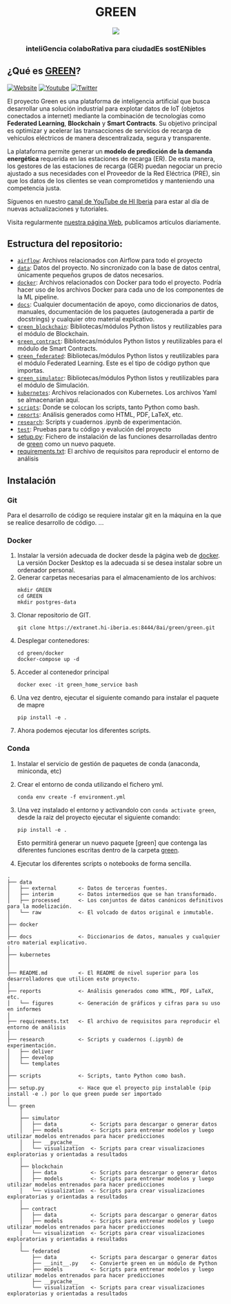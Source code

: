 <div align="center">
<h1> GREEN </h1>
  <a href="https://green.hi-iberia.es/">
    <img src="https://green.hi-iberia.es/wp-content/uploads/2023/03/green-github-e1680181398897.png">
  </a> 
  
<h3> inteliGencia colaboRativa para ciudadEs sostENibles </h3>
</div>

## ¿Qué es  [GREEN](https://green.hi-iberia.es)?

[![Website](https://img.shields.io/website?label=Green%20Web&logo=wordpress&up_message=online&url=https%3A%2F%2Fgreen.hi-iberia.es%2F)](https://green.hi-iberia.es)
[![Youtube](https://img.shields.io/youtube/channel/views/UCVIFpO7f6Sgedn85Z8YD_xA?label=Playlist&style=social)](https://youtube.com/playlist?list=PLZTVw7aFUwDrXejautXrym9g4RuMne1TP)
[![Twitter](https://img.shields.io/twitter/follow/GREEN_hiiberia?style=social)](https://twitter.com/GREEN_hiiberia)

El proyecto Green es una plataforma de inteligencia artificial que busca desarrollar una solución industrial para explotar datos de IoT (objetos conectados a internet) mediante la combinación de tecnologías como **Federated Learning**, **Blockchain** y **Smart Contracts**. Su objetivo principal es optimizar y acelerar las transacciones de servicios de recarga de vehículos eléctricos de manera descentralizada, segura y transparente. 

La plataforma permite generar un **modelo de predicción de la demanda energética** requerida en las estaciones de recarga (ER). De esta manera, los gestores de las estaciones de recarga (GER) puedan negociar un precio ajustado a sus necesidades con el Proveedor de la Red Eléctrica (PRE), sin que los datos de los clientes se vean comprometidos y manteniendo una competencia justa.

Síguenos en nuestro [canal de YouTube de HI Iberia](https://www.youtube.com/@hiiberiaingenieriayproyect9929) para estar al día de nuevas actualizaciones y tutoriales.

Visita regularmente [nuestra página Web](https://green.hi-iberia.es), publicamos artículos diariamente.

## Estructura del repositorio:
- [`airflow`](airflow/): Archivos relacionados con Airflow para todo el proyecto
- [`data`](data/): Datos del proyecto. No sincronizado con la base de datos central, únicamente pequeños grupos de datos necesarios.
- [`docker`](docker/): Archivos relacionados con Docker para todo el proyecto. Podría hacer uso de los archivos Docker para cada uno de los componentes de la ML pipeline.
- [`docs`](docs/): Cualquier documentación de apoyo, como diccionarios de datos, manuales, documentación de los paquetes (autogenerada a partir de docstrings) y cualquier otro material explicativo.
- [`green_blockchain`](green/bc/): Bibliotecas/módulos Python listos y reutilizables para el módulo de Blockchain. 
- [`green_contract`](green/sc/): Bibliotecas/módulos Python listos y reutilizables para el módulo de Smart Contracts. 
- [`green_federated`](green/fl/): Bibliotecas/módulos Python listos y reutilizables para el módulo Federated Learning. Este es el tipo de código python que importas.
- [`green_simulator`](green/sim/): Bibliotecas/módulos Python listos y reutilizables para el módulo de Simulación. 
- [`kubernetes`](kubernetes/): Archivos relacionados con Kubernetes. Los archivos Yaml se almacenarían aquí.
- [`scripts`](scripts/): Donde se colocan los scripts, tanto Python como bash.
- [`reports`](reports/): Análisis generados como HTML, PDF, LaTeX, etc.
- [`research`](research/): Scripts y cuadernos .ipynb de experimentación.
- [`test`](test/): Pruebas para tu código y evalución del proyecto
- [setup.py](setup.py): Fichero de instalación de las funciones desarrolladas dentro de [green](green_python/) como un nuevo paquete.
- [requirements.txt](requirements.txt): El archivo de requisitos para reproducir el entorno de análisis


## Instalación
### Git
Para el desarrollo de código se requiere instalar git en la máquina en la que se realice desarrollo de código.
...
### Docker 
1. Instalar la versión adecuada de docker desde la página web de [docker](https://www.docker.com/get-started). La versión Docker Desktop es la adecuada si se desea instalar sobre un ordenador personal.
2. Generar carpetas necesarias para el almacenamiento de los archivos:
   ```
   mkdir GREEN
   cd GREEN
   mkdir postgres-data
   ```
3. Clonar repositorio de GIT.
   ```
   git clone https://extranet.hi-iberia.es:8444/8ai/green/green.git
   ```
4. Desplegar contenedores:
   ```
   cd green/docker
   docker-compose up -d
   ```
5. Acceder al contenedor principal
   ```
   docker exec -it green_home_service bash
   ```
6. Una vez dentro, ejecutar el siguiente comando para instalar el paquete de mapre
   ```
   pip install -e .
   ```
7. Ahora podemos ejecutar los diferentes scripts.


### Conda
1. Instalar el servicio de gestión de paquetes de conda (anaconda, miniconda, etc)
2. Crear el entorno de conda utilizando el fichero yml.
    ```
    conda env create -f environment.yml
    ```
3. Una vez instalado el entorno y activandolo con `conda activate green`, desde la raiz del proyecto ejecutar el siguiente comando:
    ```
    pip install -e .
    ```
    Esto permitirá generar un nuevo paquete [green] que contenga las diferentes funciones escritas dentro de la carpeta [green](green_python/).

4. Ejecutar los diferentes scripts o notebooks de forma sencilla.



```
.
├── data
│   ├── external       <- Datos de terceras fuentes.
│   ├── interim        <- Datos intermedios que se han transformado.
│   ├── processed      <- Los conjuntos de datos canónicos definitivos para la modelización.
│   └── raw            <- El volcado de datos original e inmutable.
│
├── docker
│
├── docs               <- Diccionarios de datos, manuales y cualquier otro material explicativo.
│
├── kubernetes
│
│
├── README.md          <- El README de nivel superior para los desarrolladores que utilicen este proyecto.
│
├── reports            <- Análisis generados como HTML, PDF, LaTeX, etc.
│   └── figures        <- Generación de gráficos y cifras para su uso en informes
│
├── requirements.txt   <- El archivo de requisitos para reproducir el entorno de análisis
│
├── research           <- Scripts y cuadernos (.ipynb) de experimentación.
│   ├── deliver
│   ├── develop
│   └── templates
│
├── scripts            <- Scripts, tanto Python como bash.
│
├── setup.py           <- Hace que el proyecto pip instalable (pip install -e .) por lo que green puede ser importado
│
└── green
    │
    ├── simulator
    │   ├── data           <- Scripts para descargar o generar datos
    │   ├── models         <- Scripts para entrenar modelos y luego utilizar modelos entrenados para hacer predicciones
    │   ├── __pycache__
    │   └── visualization  <- Scripts para crear visualizaciones exploratorias y orientadas a resultados
    │
    ├── blockchain
    │   ├── data           <- Scripts para descargar o generar datos
    │   ├── models         <- Scripts para entrenar modelos y luego utilizar modelos entrenados para hacer predicciones
    │   └── visualization  <- Scripts para crear visualizaciones exploratorias y orientadas a resultados
    │
    ├── contract
    │   ├── data           <- Scripts para descargar o generar datos
    │   ├── models         <- Scripts para entrenar modelos y luego utilizar modelos entrenados para hacer predicciones
    │   └── visualization  <- Scripts para crear visualizaciones exploratorias y orientadas a resultados
    │
    └── federated
        ├── data           <- Scripts para descargar o generar datos
        ├── __init__.py    <- Convierte green en un módulo de Python
        ├── models         <- Scripts para entrenar modelos y luego utilizar modelos entrenados para hacer predicciones
        ├── __pycache__
        └── visualization  <- Scripts para crear visualizaciones exploratorias y orientadas a resultados

```
